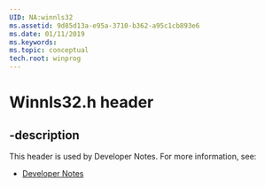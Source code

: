 ```yaml
---
UID: NA:winnls32
ms.assetid: 9d85d13a-e95a-3710-b362-a95c1cb893e6
ms.date: 01/11/2019
ms.keywords: 
ms.topic: conceptual
tech.root: winprog
---
```


# Winnls32.h header


## -description


This header is used by Developer Notes. For more information, see:

- [Developer Notes](../_winprog/index.md)

